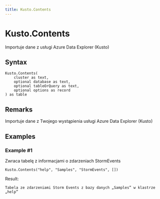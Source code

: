 ```yaml
---
title: Kusto.Contents
---
```


# Kusto.Contents


Importuje dane z usługi Azure Data Explorer (Kusto)


## Syntax

```powerquery
Kusto.Contents(
    cluster as text,
    optional database as text,
    optional tableOrQuery as text,
    optional options as record
) as table
```


## Remarks

Importuje dane z Twojego wystąpienia usługi Azure Data Explorer (Kusto)


## Examples

### Example #1 
Zwraca tabelę z informacjami o zdarzeniach StormEvents
```powerquery
Kusto.Contents("help", "Samples", "StormEvents", [])
```

Result: 
```powerquery
Tabela ze zdarzeniami Storm Events z bazy danych „Samples” w klastrze „help”
```



